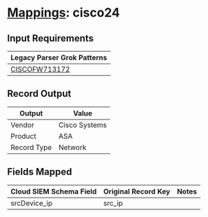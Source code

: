 # [Mappings](README.md): cisco24

## Input Requirements

|Legacy Parser Grok Patterns|
|-------------|
|[CISCOFW713172](../legacy_parsers/CISCOFW713172.md)|

## Record Output

|Output|Value|
|------|-----|
|Vendor|Cisco Systems|
|Product|ASA|
|Record Type|Network|

## Fields Mapped

|Cloud SIEM Schema Field|Original Record Key|Notes|
|-----------------------|-------------------|-----|
|srcDevice_ip|src_ip||

